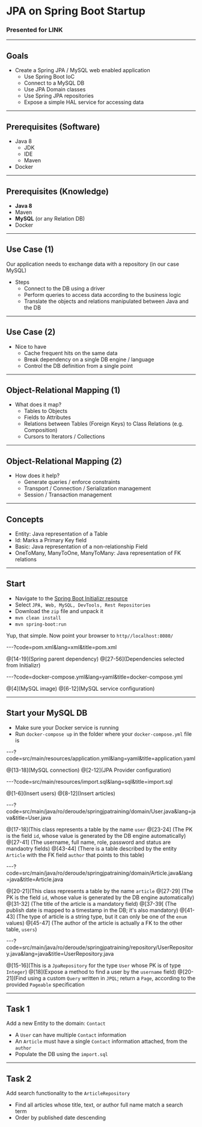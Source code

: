# JPA on Spring Boot Startup

### Presented for LINK

---

## Goals

- Create a Spring JPA / MySQL web enabled application
    - Use Spring Boot IoC
    - Connect to a MySQL DB
    - Use JPA Domain classes
    - Use Spring JPA repositories
    - Expose a simple HAL service for accessing data

---

## Prerequisites (Software)

- Java 8
    - JDK
    - IDE
    - Maven
- Docker

---

## Prerequisites (Knowledge)

- __Java 8__
- Maven
- __MySQL__ (or any Relation DB)
- Docker

---

## Use Case (1)

Our application needs to exchange data with a repository (in our case MySQL)

- Steps
    - Connect to the DB using a driver
    - Perform queries to access data according to the business logic
    - Translate the objects and relations manipulated between Java and the DB


---

## Use Case (2)

- Nice to have
    - Cache frequent hits on the same data
    - Break dependency on a single DB engine / language
    - Control the DB definition from a single point

---

## Object-Relational Mapping  (1)

- What does it map?
    - Tables to Objects
    - Fields to Attributes
    - Relations between Tables (Foreign Keys) to Class Relations (e.g. Composition)
    - Cursors to Iterators / Collections
    
---

## Object-Relational Mapping  (2)

- How does it help?
    - Generate queries / enforce constraints
    - Transport / Connection / Serialization management
    - Session / Transaction management

---

## Concepts

- Entity: Java representation of a Table
- Id: Marks a Primary Key field
- Basic: Java representation of a non-relationship Field
- OneToMany, ManyToOne, ManyToMany: Java representation of FK relations

---

## Start

- Navigate to the [Spring Boot Initializr resource](https://start.spring.io/)
- Select `JPA, Web, MySQL, DevTools, Rest Repositories`
- Download the `zip` file and unpack it
- `mvn clean install`
- `mvn spring-boot:run`

Yup, that simple. Now point your browser to `http//localhost:8080/`

---?code=pom.xml&lang=xml&title=pom.xml

@[14-19](Spring parent dependency)
@[27-56](Dependencies selected from Initializr)

---?code=docker-compose.yml&lang=yaml&title=docker-compose.yml

@[4](MySQL image)
@[6-12](MySQL service configuration)

---

## Start your MySQL DB

- Make sure your Docker service is running
- Run `docker-compose up` in the folder where your `docker-compose.yml` file is

---?code=src/main/resources/application.yml&lang=yaml&title=application.yaml

@[13-18](MySQL connection)
@[2-12](JPA Provider configuration)

---?code=src/main/resources/import.sql&lang=sql&title=import.sql

@[1-6](Insert users)
@[8-12](Insert articles)

---?code=src/main/java/ro/deroude/springjpatraining/domain/User.java&lang=java&title=User.java

@[17-18](This class represents a table by the name `user`
@[23-24] (The PK is the field `id`, whose value is generated by the DB engine automatically)
@[27-41] (The username, full name, role, password and status are mandaotry fields)
@[43-44] (There is a table described by the entity `Article` with the FK field `author` that points to this table)

---?code=src/main/java/ro/deroude/springjpatraining/domain/Article.java&lang=java&title=Article.java

@[20-21](This class represents a table by the name `article`
@[27-29] (The PK is the field `id`, whose value is generated by the DB engine automatically)
@[31-32] (The title of the article is a mandatory field)
@[37-39[ (The publish date is mapped to a timestamp in the DB; it's also mandatory)
@[41-43] (The type of article is a string type, but it can only be one of the `enum` values)
@[45-47] (The author of the article is actually a FK to the other table, `users`)

---?code=src/main/java/ro/deroude/springjpatraining/repository/UserRepository.java&lang=java&title=UserRepository.java

@[15-16](This is a `JpaRepository` for the type `User` whose PK is of type `Integer`)
@[18](Expose a method to find a user by the `username` field)
@[20-21](Find using a custom `Query` written in `JPQL`; return a `Page`, according to the provided `Pageable` specification

---

## Task 1

Add a new Entity to the domain: `Contact`

- A `User` can have multiple `Contact` information
- An `Article` must have a single `Contact` information attached, from the `author`
- Populate the DB using the `import.sql`

---

## Task 2

Add search functionality to the `ArticleRepository`

- Find all articles whose title, text, or author full name match a search term
- Order by published date descending